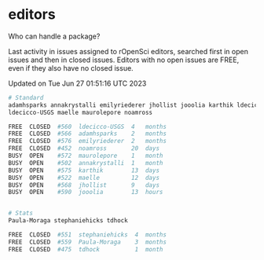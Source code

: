 # editors

Who can handle a package?

Last activity in issues assigned to rOpenSci editors, searched first in open
issues and then in closed issues. Editors with no open issues are FREE, even if
they also have no closed issue.


Updated on Tue Jun 27 01:51:16 UTC 2023

```bash
# Standard
adamhsparks annakrystalli emilyriederer jhollist jooolia karthik ldecicco
ldecicco-USGS maelle maurolepore noamross

FREE  CLOSED  #560  ldecicco-USGS  4   months
FREE  CLOSED  #566  adamhsparks    2   months
FREE  CLOSED  #576  emilyriederer  2   months
FREE  CLOSED  #452  noamross       20  days
BUSY  OPEN    #572  maurolepore    1   month
BUSY  OPEN    #502  annakrystalli  1   month
BUSY  OPEN    #575  karthik        13  days
BUSY  OPEN    #522  maelle         12  days
BUSY  OPEN    #568  jhollist       9   days
BUSY  OPEN    #590  jooolia        13  hours


# Stats
Paula-Moraga stephaniehicks tdhock

FREE  CLOSED  #551  stephaniehicks  4  months
FREE  CLOSED  #559  Paula-Moraga    3  months
FREE  CLOSED  #475  tdhock          1  month
```
